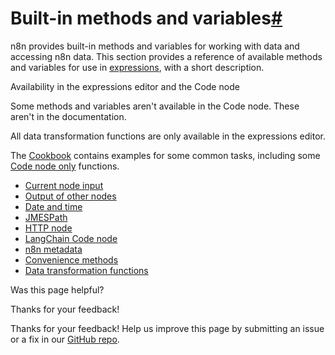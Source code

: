 [ ](https://github.com/n8n-io/n8n-docs/edit/main/docs/code/builtin/overview.md "Edit this page")

# Built-in methods and variables[#](#built-in-methods-and-variables "Permanent link")

n8n provides built-in methods and variables for working with data and accessing n8n data. This section provides a reference of available methods and variables for use in [expressions](../../../glossary/#expression-n8n), with a short description. 

Availability in the expressions editor and the Code node

Some methods and variables aren't available in the Code node. These aren't in the documentation.

All data transformation functions are only available in the expressions editor.

The [Cookbook](../../) contains examples for some common tasks, including some [Code node only](../../cookbook/code-node/) functions.

  * [Current node input](/code/builtin/current-node-input/)
  * [Output of other nodes](/code/builtin/output-other-nodes/)
  * [Date and time](/code/builtin/date-time/)
  * [JMESPath](/code/builtin/jmespath/)
  * [HTTP node](/code/builtin/http-node-variables/)
  * [LangChain Code node](/code/builtin/langchain-methods/)
  * [n8n metadata](/code/builtin/n8n-metadata/)
  * [Convenience methods](/code/builtin/convenience/)
  * [Data transformation functions](/code/builtin/data-transformation-functions/)

Was this page helpful? 

Thanks for your feedback! 

Thanks for your feedback! Help us improve this page by submitting an issue or a fix in our [GitHub repo](https://github.com/n8n-io/n8n-docs). 
